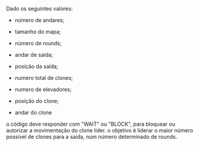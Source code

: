 Dado os seguintes valores: 
- número de andares;
- tamanho do mapa;
- número de rounds;
- andar de saída;
- posição da saída;
- numero total de clones;
- numero de elevadores;

- posição do clone;
- andar do clone

o código deve responder com "WAIT" ou "BLOCK", para bloquear ou autorizar a movimentação do clone líder.
o objetivo é liderar o maior número possível de clones para a saída, num número determinado de rounds.
